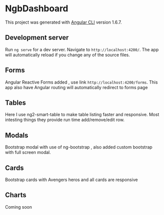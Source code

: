 # NgbDashboard

This project was generated with [Angular CLI](https://github.com/angular/angular-cli) version 1.6.7.

## Development server

Run `ng serve` for a dev server. Navigate to `http://localhost:4200/`. The app will automatically reload if you change any of the source files.

## Forms

Angular Reactive Forms added , use link `http://localhost:4200/forms`. This app also have Angular routing will automatically redirect to forms page

## Tables

Here I use ng2-smart-table to make table listing faster and responsive. Most intesting things they provide run time add/remove/edit row.

## Modals

Bootstrap modal with use of ng-bootstrap , also added custom bootstrap with full screen modal.

## Cards

Bootstrap cards with Avengers heros and all cards are responsive

## Charts

Coming soon